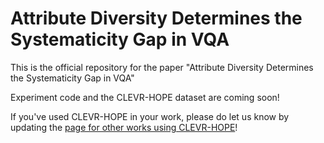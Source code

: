 # Attribute Diversity Determines the Systematicity Gap in VQA

This is the official repository for the paper "Attribute Diversity Determines the Systematicity Gap in VQA"

Experiment code and the CLEVR-HOPE dataset are coming soon!

If you've used CLEVR-HOPE in your work, please do let us know by updating the [page for other works using CLEVR-HOPE](FOLLOWUP.md)!